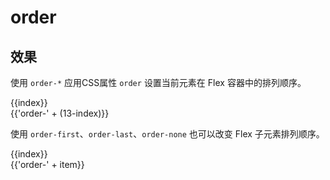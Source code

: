 # order

## 效果

使用 `order-*` 应用CSS属性 `order` 设置当前元素在 Flex 容器中的排列顺序。

<Example class="flex flex-wrap gap-3">
  <div v-for="index in 12" :class="'order-' + (13 - index) ">
    <div class="w-16 h-8 center secondary">
        {{index}}
    </div>
    <div class="text-center text-gray font-mono">{{'order-' + (13-index)}}</div>
  </div>
</Example>

使用 `order-first`、`order-last`、`order-none` 也可以改变 Flex 子元素排列顺序。

<Example class="flex flex-wrap gap-3">
  <div v-for="(item, index) in arrayOrder" :class="'order-' + item">
    <div class="w-16 h-8 center secondary">
        {{index}}
    </div>
    <div class="text-center text-gray font-mono">{{'order-' + item}}</div>
  </div>
</Example>

<script setup>
const arrayOrder = [
    'last',
    'first',
    'none',
];
</script>
